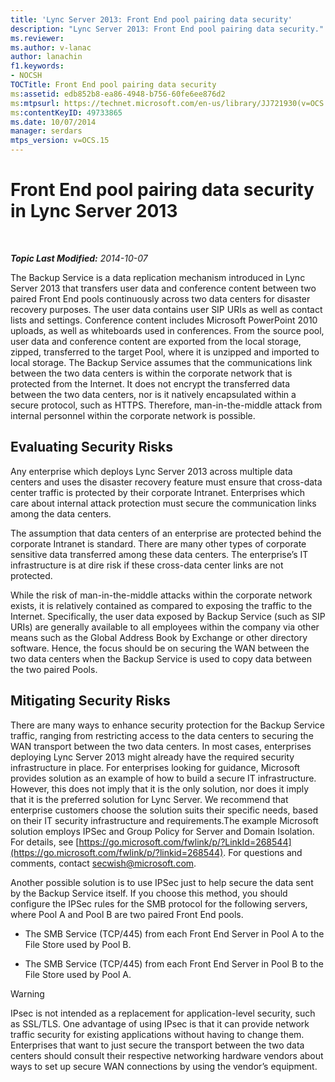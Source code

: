 ```yaml
---
title: 'Lync Server 2013: Front End pool pairing data security'
description: "Lync Server 2013: Front End pool pairing data security."
ms.reviewer: 
ms.author: v-lanac
author: lanachin
f1.keywords:
- NOCSH
TOCTitle: Front End pool pairing data security
ms:assetid: edb852b8-ea86-4948-b756-60fe6ee876d2
ms:mtpsurl: https://technet.microsoft.com/en-us/library/JJ721930(v=OCS.15)
ms:contentKeyID: 49733865
ms.date: 10/07/2014
manager: serdars
mtps_version: v=OCS.15
---
```


# Front End pool pairing data security in Lync Server 2013

<div data-xmlns="http://www.w3.org/1999/xhtml">

<div class="topic" data-xmlns="http://www.w3.org/1999/xhtml" data-msxsl="urn:schemas-microsoft-com:xslt" data-cs="https://msdn.microsoft.com/">

<div data-asp="https://msdn2.microsoft.com/asp">



</div>

<div id="mainSection">

<div id="mainBody">

<span> </span>

_**Topic Last Modified:** 2014-10-07_

The Backup Service is a data replication mechanism introduced in Lync Server 2013 that transfers user data and conference content between two paired Front End pools continuously across two data centers for disaster recovery purposes. The user data contains user SIP URIs as well as contact lists and settings. Conference content includes Microsoft PowerPoint 2010 uploads, as well as whiteboards used in conferences. From the source pool, user data and conference content are exported from the local storage, zipped, transferred to the target Pool, where it is unzipped and imported to local storage. The Backup Service assumes that the communications link between the two data centers is within the corporate network that is protected from the Internet. It does not encrypt the transferred data between the two data centers, nor is it natively encapsulated within a secure protocol, such as HTTPS. Therefore, man-in-the-middle attack from internal personnel within the corporate network is possible.

<div>

## Evaluating Security Risks

Any enterprise which deploys Lync Server 2013 across multiple data centers and uses the disaster recovery feature must ensure that cross-data center traffic is protected by their corporate Intranet. Enterprises which care about internal attack protection must secure the communication links among the data centers.

The assumption that data centers of an enterprise are protected behind the corporate Intranet is standard. There are many other types of corporate sensitive data transferred among these data centers. The enterprise’s IT infrastructure is at dire risk if these cross-data center links are not protected.

While the risk of man-in-the-middle attacks within the corporate network exists, it is relatively contained as compared to exposing the traffic to the Internet. Specifically, the user data exposed by Backup Service (such as SIP URIs) are generally available to all employees within the company via other means such as the Global Address Book by Exchange or other directory software. Hence, the focus should be on securing the WAN between the two data centers when the Backup Service is used to copy data between the two paired Pools.

</div>

<div>

## Mitigating Security Risks

There are many ways to enhance security protection for the Backup Service traffic, ranging from restricting access to the data centers to securing the WAN transport between the two data centers. In most cases, enterprises deploying Lync Server 2013 might already have the required security infrastructure in place. For enterprises looking for guidance, Microsoft provides solution as an example of how to build a secure IT infrastructure. However, this does not imply that it is the only solution, nor does it imply that it is the preferred solution for Lync Server. We recommend that enterprise customers choose the solution suits their specific needs, based on their IT security infrastructure and requirements.The example Microsoft solution employs IPSec and Group Policy for Server and Domain Isolation. For details, see [https://go.microsoft.com/fwlink/p/?LinkId=268544](https://go.microsoft.com/fwlink/p/?linkid=268544). For questions and comments, contact secwish@microsoft.com.

Another possible solution is to use IPSec just to help secure the data sent by the Backup Service itself. If you choose this method, you should configure the IPSec rules for the SMB protocol for the following servers, where Pool A and Pool B are two paired Front End pools.

  - The SMB Service (TCP/445) from each Front End Server in Pool A to the File Store used by Pool B.

  - The SMB Service (TCP/445) from each Front End Server in Pool B to the File Store used by Pool A.

<div>


> [!WARNING]  
> IPsec is not intended as a replacement for application-level security, such as SSL/TLS. One advantage of using IPsec is that it can provide network traffic security for existing applications without having to change them. Enterprises that want to just secure the transport between the two data centers should consult their respective networking hardware vendors about ways to set up secure WAN connections by using the vendor’s equipment.



</div>

</div>

</div>

<span> </span>

</div>

</div>

</div>

